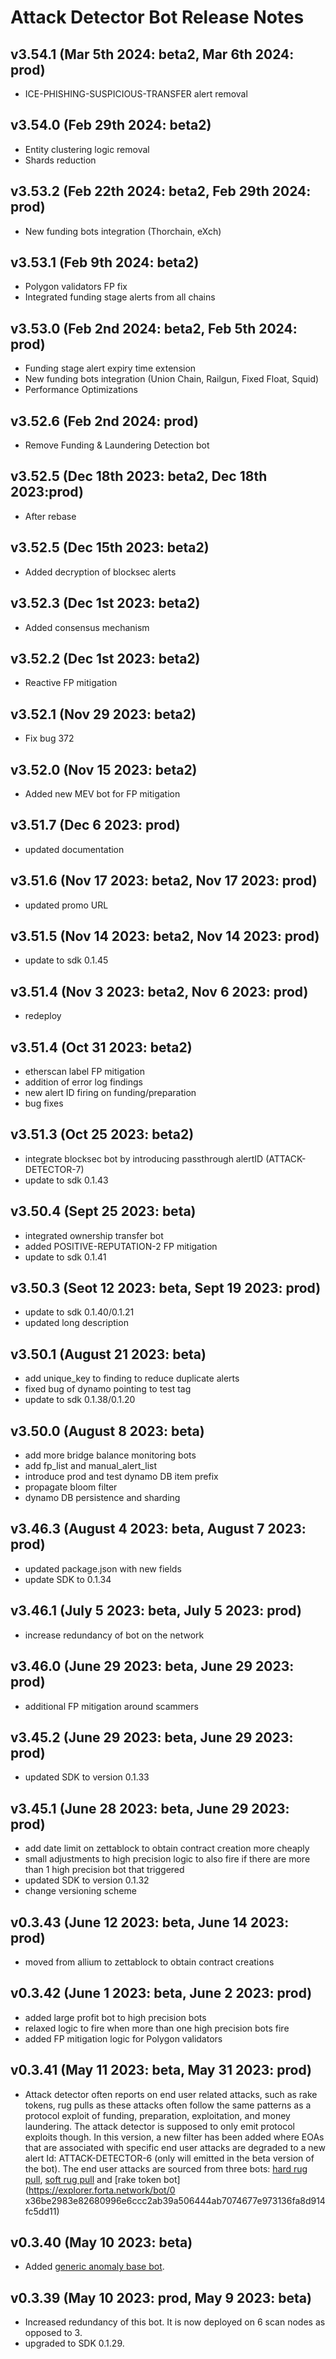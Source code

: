 # Attack Detector Bot Release Notes

## v3.54.1 (Mar 5th 2024: beta2, Mar 6th 2024: prod)

- ICE-PHISHING-SUSPICIOUS-TRANSFER alert removal

## v3.54.0 (Feb 29th 2024: beta2)

- Entity clustering logic removal
- Shards reduction

## v3.53.2 (Feb 22th 2024: beta2, Feb 29th 2024: prod)

- New funding bots integration (Thorchain, eXch)

## v3.53.1 (Feb 9th 2024: beta2)

- Polygon validators FP fix
- Integrated funding stage alerts from all chains

## v3.53.0 (Feb 2nd 2024: beta2, Feb 5th 2024: prod)

- Funding stage alert expiry time extension
- New funding bots integration (Union Chain, Railgun, Fixed Float, Squid)
- Performance Optimizations

## v3.52.6 (Feb 2nd 2024: prod)

- Remove Funding & Laundering Detection bot

## v3.52.5 (Dec 18th 2023: beta2, Dec 18th 2023:prod)

- After rebase

## v3.52.5 (Dec 15th 2023: beta2)

- Added decryption of blocksec alerts

## v3.52.3 (Dec 1st 2023: beta2)

- Added consensus mechanism

## v3.52.2 (Dec 1st 2023: beta2)

- Reactive FP mitigation

## v3.52.1 (Nov 29 2023: beta2)

- Fix bug 372

## v3.52.0 (Nov 15 2023: beta2)

- Added new MEV bot for FP mitigation

## v3.51.7 (Dec 6 2023: prod)

- updated documentation

## v3.51.6 (Nov 17 2023: beta2, Nov 17 2023: prod)

- updated promo URL

## v3.51.5 (Nov 14 2023: beta2, Nov 14 2023: prod)

- update to sdk 0.1.45

## v3.51.4 (Nov 3 2023: beta2, Nov 6 2023: prod)

- redeploy

## v3.51.4 (Oct 31 2023: beta2)

- etherscan label FP mitigation
- addition of error log findings
- new alert ID firing on funding/preparation
- bug fixes

## v3.51.3 (Oct 25 2023: beta2)

- integrate blocksec bot by introducing passthrough alertID (ATTACK-DETECTOR-7)
- update to sdk 0.1.43

## v3.50.4 (Sept 25 2023: beta)

- integrated ownership transfer bot
- added POSITIVE-REPUTATION-2 FP mitigation
- update to sdk 0.1.41

## v3.50.3 (Seot 12 2023: beta, Sept 19 2023: prod)

- update to sdk 0.1.40/0.1.21
- updated long description

## v3.50.1 (August 21 2023: beta)

- add unique_key to finding to reduce duplicate alerts
- fixed bug of dynamo pointing to test tag
- update to sdk 0.1.38/0.1.20

## v3.50.0 (August 8 2023: beta)

- add more bridge balance monitoring bots
- add fp_list and manual_alert_list
- introduce prod and test dynamo DB item prefix
- propagate bloom filter
- dynamo DB persistence and sharding

## v3.46.3 (August 4 2023: beta, August 7 2023: prod)

- updated package.json with new fields
- update SDK to 0.1.34

## v3.46.1 (July 5 2023: beta, July 5 2023: prod)

- increase redundancy of bot on the network

## v3.46.0 (June 29 2023: beta, June 29 2023: prod)

- additional FP mitigation around scammers

## v3.45.2 (June 29 2023: beta, June 29 2023: prod)

- updated SDK to version 0.1.33

## v3.45.1 (June 28 2023: beta, June 29 2023: prod)

- add date limit on zettablock to obtain contract creation more cheaply
- small adjustments to high precision logic to also fire if there are more than 1 high precision bot that triggered
- updated SDK to version 0.1.32
- change versioning scheme

## v0.3.43 (June 12 2023: beta, June 14 2023: prod)

- moved from allium to zettablock to obtain contract creations

## v0.3.42 (June 1 2023: beta, June 2 2023: prod)

- added large profit bot to high precision bots
- relaxed logic to fire when more than one high precision bots fire
- added FP mitigation logic for Polygon validators

## v0.3.41 (May 11 2023: beta, May 31 2023: prod)

- Attack detector often reports on end user related attacks, such as rake tokens, rug pulls as these attacks often follow the same patterns as a protocol exploit of funding, preparation, exploitation, and money laundering. The attack detector is supposed to only emit protocol exploits though. In this version, a new filter has been added where EOAs that are associated with specific end user attacks are degraded to a new alert Id: ATTACK-DETECTOR-6 (only will emitted in the beta version of the bot). The end user attacks are sourced from three bots: [hard rug pull](https://explorer.forta.network/bot/0xc608f1aff80657091ad14d974ea37607f6e7513fdb8afaa148b3bff5ba305c15), [soft rug pull](https://explorer.forta.network/bot/0x1a6da262bff20404ce35e8d4f63622dd9fbe852e5def4dc45820649428da9ea1) and [rake token bot](https://explorer.forta.network/bot/0 x36be2983e82680996e6ccc2ab39a506444ab7074677e973136fa8d914fc5dd11)

## v0.3.40 (May 10 2023: beta)

- Added [generic anomaly base bot](https://explorer.forta.network/bot/0x644b77e0d77d68d3841a55843dcdd61840ad3ca09f7e1ab2d2f5191c35f4a998).

## v0.3.39 (May 10 2023: prod, May 9 2023: beta)

- Increased redundancy of this bot. It is now deployed on 6 scan nodes as opposed to 3.
- upgraded to SDK 0.1.29.
